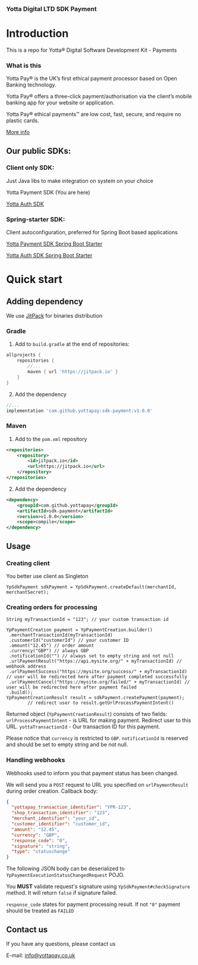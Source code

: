 ### Yotta Digital LTD SDK Payment

# Introduction

This is a repo for Yotta® Digital Software Development Kit - Payments

### What is this

Yotta Pay® is the UK’s first ethical payment processor based on Open Banking technology.

Yotta Pay® offers a three-click payment/authorisation via the client’s mobile banking app for your website or application.

Yotta Pay® ethical payments™ are low cost, fast, secure, and require no plastic cards.

[More info](https://yottapay.co.uk)

## Our public SDKs:

### Client only SDK:

Just Java libs to make integration on system on your choice

Yotta Payment SDK (You are here)

[Yotta Auth SDK](https://github.com/yottapay/sdk-auth)

### Spring-starter SDK:

Client autoconfiguration, preferred for Spring Boot based applications

[Yotta Payment SDK Spring Boot Starter](https://github.com/yottapay/sdk-payment-spring-boot-starter)

[Yotta Auth SDK Spring Boot Starter](https://github.com/yottapay/sdk-payment-spring-boot-starter)

# Quick start

## Adding dependency

We use [JitPack](https://jitpack.io) for binaries distribution

### Gradle

1. Add to `build.gradle` at the end of repositories:

```groovy
allprojects {
    repositories {
        //...
        maven { url 'https://jitpack.io' }
    }
}
```

2. Add the dependency
```groovy
//...
implementation 'com.github.yottapay:sdk-payment:v1.0.0'
```

### Maven

1. Add to the `pom.xml` repository
```xml
<repositories>
    <repository>
        <id>jitpack.io</id>
        <url>https://jitpack.io</url>
    </repository>
</repositories>
```

2. Add the dependency
```xml
<dependency>
    <groupId>com.github.yottapay</groupId>
    <artifactId>sdk-payment</artifactId>
    <version>v1.0.0</version>
    <scope>compile</scope>
</dependency>
```

## Usage

### Creating client

You better use client as Singleton 

```
YpSdkPayment sdkPayment = YpSdkPayment.createDefault(merchantId, merchantSecret);
```

### Creating orders for processing
```
String myTransactionId = "123"; // your custom transaction id

YpPaymentCreation payment = YpPaymentCreation.builder()
 .merchantTransactionId(myTransactionId)
 .customerId("customerId") // your customer ID
 .amount("12.45") // order amount
 .currency("GBP") // always GBP
 .notificationId("") // always set to empty string and not null
 .urlPaymentResult("https://api.mysite.org/" + myTransactionId) // webhook address
 .urlPaymentSuccess("https://mysite.org/success/" + myTransactionId) // user will be redirected here after payment completed successfully
 .urlPaymentCancel("https://mysite.org/failed/" + myTransactionId) // user will be redirected here after payment failed
 .build();
YpPaymentCreationResult result = sdkPayment.createPayment(payment);
        // redirect user to result.getUrlProcessPaymentIntent()
```

Returned object (`YpPaymentCreationResult`) consists of two fields:
`urlProcessPaymentIntent` - is URL for making payment. Redirect user to this URL.
`yottaTransactionId` - Our transaction ID for this payment.

Please notice that `currency` is restricted to `GBP`. `notificationId` is reserved and should be set to empty string and be not null.

### Handling webhooks

Webhooks used to inform you that payment status has been changed.

We will send you a `POST` request to URL you specified on `urlPaymentResult` during order creation.
Callback body:
```json
{
  "yottapay_transaction_identifier": "YPR-123",
  "shop_transaction_identifier": "123",
  "merchant_identifier": "your_id",
  "customer_identifier": "customer_id",
  "amount": "12.45",
  "currency": "GBP",
  "response_code": "0",
  "signature": "string",
  "type": "statuschange"
}
```

The following JSON body can be deserialized to `YpPaymentExecutionStatusChangedRequest` POJO.

You **MUST** validate request's signature using `YpSdkPayment#checkSignature` method. It will return `false` if signature failed.

`response_code` states for payment processing result. If not `"0"` payment should be treated as `FAILED`


## Contact us
If you have any questions, please contact us

E-mail: [info@yottapay.co.uk](mailto:info@yottapay.co.uk)
